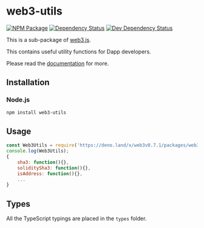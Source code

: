 # web3-utils

[![NPM Package][npm-image]][npm-url] [![Dependency Status][deps-image]][deps-url] [![Dev Dependency Status][deps-dev-image]][deps-dev-url]

This is a sub-package of [web3.js][repo].

This contains useful utility functions for Dapp developers.

Please read the [documentation][docs] for more.

## Installation

### Node.js

```bash
npm install web3-utils
```

## Usage

```js
const Web3Utils = require('https://deno.land/x/web3v0.7.1/packages/web3-utils/src/index.js');
console.log(Web3Utils);
{
    sha3: function(){},
    soliditySha3: function(){},
    isAddress: function(){},
    ...
}
```

## Types

All the TypeScript typings are placed in the `types` folder.

[docs]: http://web3js.readthedocs.io/en/1.0/
[repo]: https://github.com/ethereum/web3.js
[npm-image]: https://img.shields.io/npm/v/web3-utils.svg
[npm-url]: https://npmjs.org/package/web3-utils
[deps-image]: https://david-dm.org/ethereum/web3.js/1.x/status.svg?path=packages/web3-utils
[deps-url]: https://david-dm.org/ethereum/web3.js/1.x?path=packages/web3-utils
[deps-dev-image]: https://david-dm.org/ethereum/web3.js/1.x/dev-status.svg?path=packages/web3-utils
[deps-dev-url]: https://david-dm.org/ethereum/web3.js/1.x?type=dev&path=packages/web3-utils
